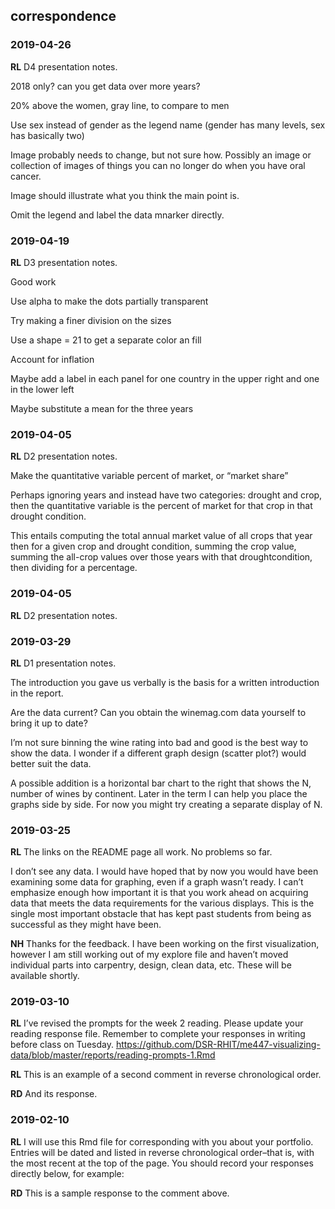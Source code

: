 
## correspondence

### 2019-04-26

**RL** D4 presentation notes.

2018 only? can you get data over more years?

20% above the women, gray line, to compare to men

Use sex instead of gender as the legend name (gender has many levels,
sex has basically two)

Image probably needs to change, but not sure how. Possibly an image or
collection of images of things you can no longer do when you have oral
cancer.

Image should illustrate what you think the main point is.

Omit the legend and label the data mnarker directly.

### 2019-04-19

**RL** D3 presentation notes.

Good work

Use alpha to make the dots partially transparent

Try making a finer division on the sizes

Use a shape = 21 to get a separate color an fill

Account for inflation

Maybe add a label in each panel for one country in the upper right and
one in the lower left

Maybe substitute a mean for the three years

### 2019-04-05

**RL** D2 presentation notes.

Make the quantitative variable percent of market, or “market share”

Perhaps ignoring years and instead have two categories: drought and
crop, then the quantitative variable is the percent of market for that
crop in that drought condition.

This entails computing the total annual market value of all crops that
year then for a given crop and drought condition, summing the crop
value, summing the all-crop values over those years with that
droughtcondition, then dividing for a percentage.

### 2019-04-05

**RL** D2 presentation notes.

### 2019-03-29

**RL** D1 presentation notes.

The introduction you gave us verbally is the basis for a written
introduction in the report.

Are the data current? Can you obtain the winemag.com data yourself to
bring it up to date?

I’m not sure binning the wine rating into bad and good is the best way
to show the data. I wonder if a different graph design (scatter plot?)
would better suit the data.

A possible addition is a horizontal bar chart to the right that shows
the N, number of wines by continent. Later in the term I can help you
place the graphs side by side. For now you might try creating a separate
display of N.

### 2019-03-25

**RL** The links on the README page all work. No problems so far.

I don’t see any data. I would have hoped that by now you would have been
examining some data for graphing, even if a graph wasn’t ready. I can’t
emphasize enough how important it is that you work ahead on acquiring
data that meets the data requirements for the various displays. This is
the single most important obstacle that has kept past students from
being as successful as they might have been.

**NH** Thanks for the feedback. I have been working on the first
visualization, however I am still working out of my explore file and
haven’t moved individual parts into carpentry, design, clean data, etc.
These will be available shortly.

### 2019-03-10

**RL** I’ve revised the prompts for the week 2 reading. Please update
your reading response file. Remember to complete your responses in
writing before class on Tuesday.
<https://github.com/DSR-RHIT/me447-visualizing-data/blob/master/reports/reading-prompts-1.Rmd>

**RL** This is an example of a second comment in reverse chronological
order.

**RD** And its response.

### 2019-02-10

**RL** I will use this Rmd file for corresponding with you about your
portfolio. Entries will be dated and listed in reverse chronological
order–that is, with the most recent at the top of the page. You should
record your responses directly below, for example:

**RD** This is a sample response to the comment above.

